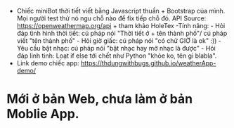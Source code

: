 - Chiếc miniBot thời tiết viết bằng Javascript thuần + Bootstrap của mình. Mọi người test thử nó ngu chỗ nào để fix tiếp chỗ đó.
  API Source: https://openweathermap.org/api + tham khảo HoleTex
  -Tính năng: - Hỏi đáp tình hình thời tiết: cú pháp nói "Thời tiết ở + tên thành phố"/ cú pháp viết "tên thành phố" - Hỏi giờ giấc: cú pháp nói "có chữ GIỜ là ok" :)) - Yêu cầu bật nhạc: cú pháp nói "bật nhạc hay mở nhạc là được" - Hỏi đáp linh tinh: Loạt if else tới chết như Python "khỏe ko, tên gì blabla".
- Link demo chiếc app: https://thdungwithbugs.github.io/weatherApp-demo/

# Mới ở bản Web, chưa làm ở bản Moblie App.
